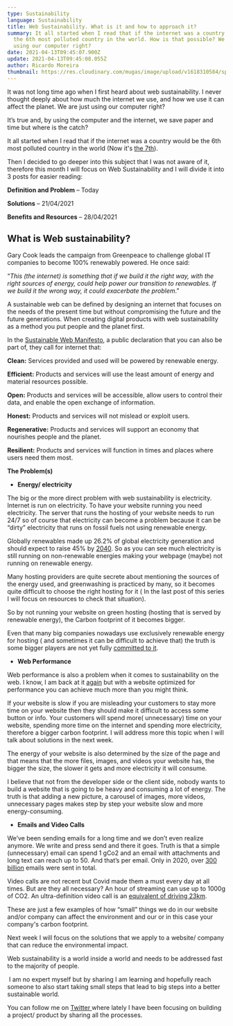 ```yaml
---
type: Sustainability
language: Sustainability
title: Web Sustainability. What is it and how to approach it?
summary: It all started when I read that if the internet was a country would be
  the 6th most polluted country in the world. How is that possible? We are only
  using our computer right?
date: 2021-04-13T09:45:07.900Z
update: 2021-04-13T09:45:08.055Z
author: Ricardo Moreira
thumbnail: https://res.cloudinary.com/mugas/image/upload/v1618310584/spider%20web.jpg
---
```

It was not long time ago when I first heard about web sustainability. I never thought deeply about how much the internet we use, and how we use it can affect the planet. We are just using our computer right? 

It’s true and, by using the computer and the internet, we save paper and time but where is the catch?

It all started when I read that if the internet was a country would be the 6th most polluted country in the world (Now it's [the 7th](https://www.sustainablewebmanifesto.com/)).

Then I decided to go deeper into this subject that I was not aware of it, therefore this month I will focus on Web Sustainability and I will divide it into 3 posts for easier reading:

**Definition and Problem** – Today

**Solutions** – 21/04/2021

**Benefits and Resources** – 28/04/2021

## **What is Web sustainability?**

Gary Cook leads the campaign from Greenpeace to challenge global IT companies to become 100% renewably powered. He once said:

 “*This (the internet) is something that if we build it the right way, with the right sources of energy, could help power our transition to renewables. If we build it the wrong way, it could exacerbate the problem*.”

A sustainable web can be defined by designing an internet that focuses on the needs of the present time but without compromising the future and the future generations. When creating digital products with web sustainability as a method you put people and the planet first.  

In the [Sustainable Web Manifesto](https://www.sustainablewebmanifesto.com/), a public declaration that you can also be part of, they call for internet that:

**Clean:** Services provided and used will be powered by renewable energy.

**Efficient:** Products and services will use the least amount of energy and material resources possible.

**Open:** Products and services will be accessible, allow users to control their data, and enable the open exchange of information.

**Honest:** Products and services will not mislead or exploit users.

**Regenerative:** Products and services will support an economy that nourishes people and the planet.

**Resilient:** Products and services will function in times and places where users need them most.

**The Problem(s)**

* **Energy/ electricity**  

The big or the more direct problem with web sustainability is electricity. Internet is run on electricity. To have your website running you need electricity. The server that runs the hosting of your website needs to run 24/7 so of course that electricity can become a problem because it can be “dirty” electricity that runs on fossil fuels not using renewable energy. 

Globally renewables made up 26.2% of global electricity generation and should expect to raise 45% by [2040](https://www.c2es.org/content/renewable-energy/). So as you can see much electricity is still running on non-renewable energies making your webpage (maybe) not running on renewable energy.

Many hosting providers are quite secrete about mentioning the sources of the energy used, and greenwashing is practiced by many, so it becomes quite difficult to choose the right hosting for it ( In the last post of this series I will focus on resources to check that situation).

So by not running your website on green hosting (hosting that is served by renewable energy), the Carbon footprint of it becomes bigger.

Even that many big companies nowadays use exclusively renewable energy for hosting ( and sometimes it can be difficult to achieve that) the truth is some bigger players are not yet fully [committed to it](https://www.wired.co.uk/article/netflix-carbon-footprint). 

* **Web Performance**

Web performance is also a problem when it comes to sustainability on the web. I know, I am back at it [again](https://www.gscreations.io/blog/web-performance-what-is-it-and-how-to-improve-it) but with a website optimized for performance you can achieve much more than you might think. 

If your website is slow if you are misleading your customers to stay more time on your website then they should make it difficult to access some button or info. Your customers will spend more( unnecessary) time on your website, spending more time on the internet and spending more electricity, therefore a bigger carbon footprint. I will address more this topic when I will talk about solutions in the next week.

The energy of your website is also determined by the size of the page and that means that the more files, images, and videos your website has, the bigger the size, the slower it gets and more electricity it will consume.

I believe that not from the developer side or the client side, nobody wants to build a website that is going to be heavy and consuming a lot of energy. The truth is that adding a new picture, a carousel of images, more videos, unnecessary pages makes step by step your website slow and more energy-consuming.

* **Emails and Video Calls**

We’ve been sending emails for a long time and we don’t even realize anymore. We write and press send and there it goes. Truth is that a simple (unnecessary) email can spend 1 gCo2 and an email with attachments and long text can reach up to 50. And that’s per email. Only in 2020, over [300 billion](https://www.statista.com/statistics/456500/daily-number-of-e-mails-worldwide/) emails were sent in total.

Video calls are not recent but Covid made them a must every day at all times. But are they all necessary? An hour of streaming can use up to 1000g of CO2. An ultra-definition video call is an [equivalent of driving 23km](https://gerrymcgovern.com/the-hidden-pollution-cost-of-online-meetings/).

These are just a few examples of how “small” things we do in our website and/or company can affect the environment and our or in this case your company's carbon footprint.

Next week I will focus on the solutions that we apply to a website/ company that can reduce the environmental impact.

Web sustainability is a world inside a world and needs to be addressed fast to the majority of people.

 I am no expert myself but by sharing I am learning and hopefully reach someone to also start taking small steps that lead to big steps into a better sustainable world.

You can follow me on [Twitter ](https://twitter.com/mugas11)where lately I have been focusing on building a project/ product by sharing all the processes.